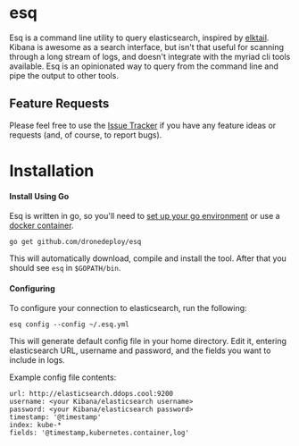 # esq

Esq is a command line utility to query elasticsearch, inspired by [elktail](https://github.com/knes1/elktail). Kibana is awesome as a search interface, but isn't that useful for scanning through a long stream of logs, and doesn't integrate with the myriad cli tools available. Esq is an opinionated way to query from the command line and pipe the output to other tools.

## Feature Requests

Please feel free to use the [Issue Tracker](https://github.com/astropuffin/esq/issues) if you have any feature ideas or requests (and, of course, to report bugs).

# Installation

#### Install Using Go

Esq is written in go, so you'll need to [set up your go environment](https://golang.org/doc/install) or use a [docker container](https://hub.docker.com/r/library/golang).

`go get github.com/dronedeploy/esq`

This will automatically download, compile and install the tool.
After that you should see `esq` in `$GOPATH/bin`.


#### Configuring

To configure your connection to elasticsearch, run the following:

`esq config --config ~/.esq.yml`

This will generate default config file in your home directory. Edit it, entering elasticsearch URL, username and password, and the fields you want to include in logs. 

Example config file contents:
```
url: http://elasticsearch.ddops.cool:9200
username: <your Kibana/elasticsearch username>
password: <your Kibana/elasticsearch password>
timestamp: '@timestamp'
index: kube-*
fields: '@timestamp,kubernetes.container,log'
```
